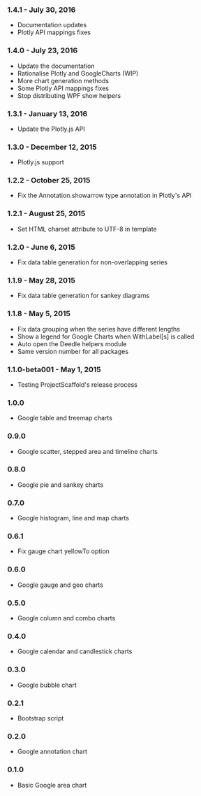 ﻿### 1.4.1 - July 30, 2016
* Documentation updates
* Plotly API mappings fixes

### 1.4.0 - July 23, 2016
* Update the documentation
* Rationalise Plotly and GoogleCharts (WIP)
* More chart generation methods
* Some Plotly API mappings fixes
* Stop distributing WPF show helpers

### 1.3.1 - January 13, 2016
* Update the Plotly.js API

### 1.3.0 - December 12, 2015
* Plotly.js support

### 1.2.2 - October 25, 2015
* Fix the Annotation.showarrow type annotation in Plotly's API

### 1.2.1 - August 25, 2015
* Set HTML charset attribute to UTF-8 in template

### 1.2.0 - June 6, 2015
* Fix data table generation for non-overlapping series

### 1.1.9 - May 28, 2015
* Fix data table generation for sankey diagrams

### 1.1.8 - May 5, 2015
* Fix data grouping when the series have different lengths
* Show a legend for Google Charts when WithLabel[s] is called
* Auto open the Deedle helpers module
* Same version number for all packages

### 1.1.0-beta001 - May 1, 2015
* Testing ProjectScaffold's release process

### 1.0.0
* Google table and treemap charts

### 0.9.0
* Google scatter, stepped area and timeline charts

### 0.8.0
* Google pie and sankey charts

### 0.7.0
* Google histogram, line and map charts

### 0.6.1
* Fix gauge chart yellowTo option

### 0.6.0
* Google gauge and geo charts

### 0.5.0
* Google column and combo charts

### 0.4.0
* Google calendar and candlestick charts

### 0.3.0
* Google bubble chart

### 0.2.1
* Bootstrap script

### 0.2.0
* Google annotation chart

### 0.1.0
* Basic Google area chart 